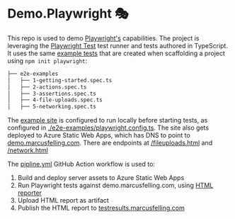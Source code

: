 # Demo.Playwright 🎭

This repo is used to demo [Playwright's](https://playwright.dev/) capabilities. The project is leveraging the [Playwright Test](https://playwright.dev/docs/intro) test runner and tests authored in TypeScript. It uses the same [example tests](./e2e-examples) that are created when scaffolding a project using `npm init playwright`:

```bash
├── e2e-examples
│   ├── 1-getting-started.spec.ts
│   ├── 2-actions.spec.ts
│   ├── 3-assertions.spec.ts
│   ├── 4-file-uploads.spec.ts
│   ├── 5-networking.spec.ts
```
The [example site](./e2e-examples/server) is configured to run locally before starting tests, as configured in [./e2e-examples/playwright.config.ts](./e2e-examples/playwright.config.ts). The site also gets deployed to Azure Static Web Apps, which has DNS to point to [demo.marcusfelling.com](https://demo.marcusfelling.com). There are endpoints at [/fileuploads.html](https://demo.marcusfelling.com/file-uploads.html) and [/network.html](https://demo.marcusfelling.com/network.html)

The [pipline.yml](.github/workflows/pipeline.yml) GitHub Action workflow is used to:
1. Build and deploy server assets to Azure Static Web Apps
1. Run Playwright tests against demo.marcusfelling.com, using [HTML reporter](https://playwright.dev/docs/test-reporters/#html-reporter)
1. Upload HTML report as artifact
1. Publish the HTML report to [testresults.marcusfelling.com](https://testresults.marcusfelling.com/)

